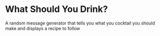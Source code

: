 # What Should You Drink?

A random message generator that tells you what you cocktail you should make and displays a recipe to follow

